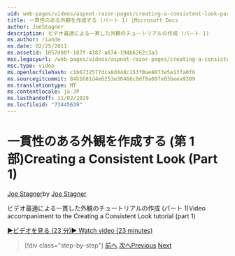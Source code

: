 ```yaml
---
uid: web-pages/videos/aspnet-razor-pages/creating-a-consistent-look-part-1
title: 一貫性のある外観を作成する (パート 1) |Microsoft Docs
author: JoeStagner
description: ビデオ最適による一貫した外観のチュートリアルの作成 (パート 1)
ms.author: riande
ms.date: 02/25/2011
ms.assetid: 1057d00f-187f-4187-a674-194b6262c3a3
msc.legacyurl: /web-pages/videos/aspnet-razor-pages/creating-a-consistent-look-part-1
msc.type: video
ms.openlocfilehash: c1b6732577dca8d448c153f0ae8073e5e13fa0f6
ms.sourcegitcommit: 84b1681d4e6253e30468c8df8a09fe03beea9309
ms.translationtype: MT
ms.contentlocale: ja-JP
ms.lasthandoff: 11/02/2019
ms.locfileid: "73445639"
---
```

# <a name="creating-a-consistent-look-part-1"></a><span data-ttu-id="9f1d9-103">一貫性のある外観を作成する (第 1 部)</span><span class="sxs-lookup"><span data-stu-id="9f1d9-103">Creating a Consistent Look (Part 1)</span></span>

<span data-ttu-id="9f1d9-104">[Joe Stagner](https://github.com/JoeStagner)</span><span class="sxs-lookup"><span data-stu-id="9f1d9-104">by [Joe Stagner](https://github.com/JoeStagner)</span></span>

<span data-ttu-id="9f1d9-105">ビデオ最適による一貫した外観のチュートリアルの作成 (パート 1)</span><span class="sxs-lookup"><span data-stu-id="9f1d9-105">Video accompaniment to the Creating a Consistent Look tutorial (part 1)</span></span>

<span data-ttu-id="9f1d9-106">[&#9654;ビデオを見る (23 分)](https://channel9.msdn.com/Blogs/ASP-NET-Site-Videos/creating-a-consistent-look-(part-1))</span><span class="sxs-lookup"><span data-stu-id="9f1d9-106">[&#9654; Watch video (23 minutes)](https://channel9.msdn.com/Blogs/ASP-NET-Site-Videos/creating-a-consistent-look-(part-1))</span></span>

> [!div class="step-by-step"]
> <span data-ttu-id="9f1d9-107">[前へ](introduction-to-aspnet-web-programming-using-the-razor-syntax.md)
> [次へ](creating-a-consistent-look-part-2.md)</span><span class="sxs-lookup"><span data-stu-id="9f1d9-107">[Previous](introduction-to-aspnet-web-programming-using-the-razor-syntax.md)
[Next](creating-a-consistent-look-part-2.md)</span></span>
